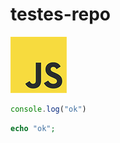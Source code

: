 # testes-repo
 
![logo](logo-javascript.gif)

```javascript
console.log("ok")
```

```php
echo "ok";
```